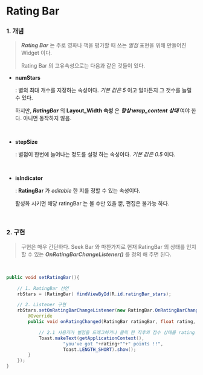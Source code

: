 # Rating Bar

### 1. 개념

> ___Rating Bar___ 는 주로 영화나 책을 평가할 때 쓰는 _별점_ 표현을 위해 만들어진 Widget 이다.
>
> Rating Bar 의 고유속성으로는 다음과 같은 것들이 있다.

- __numStars__

  : 별의 최대 개수를 지정하는 속성이다. *기본 값은 5* 이고 얼마든지 그 갯수를 늘릴 수 있다.

    하지만, ___RatingBar___ 의 __Layout_Width 속성__ 은 ___항상 wrap_content 상태___ 여야 한다. 아니면 동작하지 않음.

  ​

- __stepSize__

  : 별점이 한번에 늘어나는 정도를 설정 하는 속성이다. *기본 값은 0.5* 이다.

  ​

- **isIndicator**

  : **RatingBar** 가 *editable* 한 지를 정할 수 있는 속성이다. 

    활성화 시키면 해당 ratingBar 는 볼 수만 있을 뿐, 편집은 불가능 하다.

<br>

### 2. 구현

> 구현은 매우 간단하다. Seek Bar 와 마찬가지로 현재 RatingBar 의 상태를 인지 할 수 있는 ___OnRatingBarChangeListener()___ 를 정의 해 주면 된다.

<br>

```java
public void setRatingBar(){

	// 1. RatingBar 선언
	rbStars = (RatingBar) findViewById(R.id.ratingBar_stars);

	// 2. Listener 구현
	rbStars.setOnRatingBarChangeListener(new RatingBar.OnRatingBarChangeListener() {
		@Override
		public void onRatingChanged(RatingBar ratingBar, float rating, boolean fromUser) {

			// 2.1 사용자가 별점을 드래그하거나 클릭 한 직후의 점수 상태를 rating 변수로 전달받는다.
			Toast.makeText(getApplicationContext(),
                     "you've got "+rating+""+" points !!",
                     Toast.LENGTH_SHORT).show();
		}
	});
}
```

